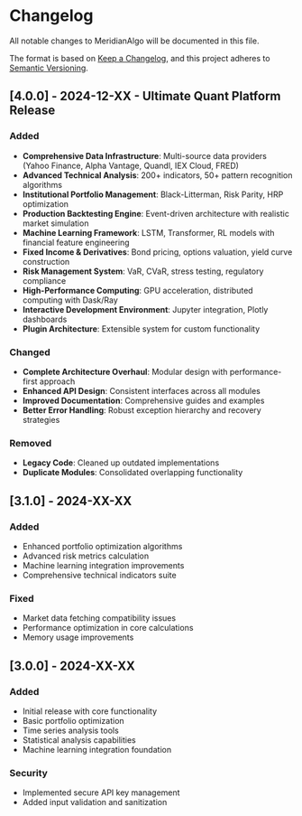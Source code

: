 # Changelog

All notable changes to MeridianAlgo will be documented in this file.

The format is based on [Keep a Changelog](https://keepachangelog.com/en/1.0.0/),
and this project adheres to [Semantic Versioning](https://semver.org/spec/v2.0.0.html).

## [4.0.0] - 2024-12-XX - Ultimate Quant Platform Release

### Added
- **Comprehensive Data Infrastructure**: Multi-source data providers (Yahoo Finance, Alpha Vantage, Quandl, IEX Cloud, FRED)
- **Advanced Technical Analysis**: 200+ indicators, 50+ pattern recognition algorithms
- **Institutional Portfolio Management**: Black-Litterman, Risk Parity, HRP optimization
- **Production Backtesting Engine**: Event-driven architecture with realistic market simulation
- **Machine Learning Framework**: LSTM, Transformer, RL models with financial feature engineering
- **Fixed Income & Derivatives**: Bond pricing, options valuation, yield curve construction
- **Risk Management System**: VaR, CVaR, stress testing, regulatory compliance
- **High-Performance Computing**: GPU acceleration, distributed computing with Dask/Ray
- **Interactive Development Environment**: Jupyter integration, Plotly dashboards
- **Plugin Architecture**: Extensible system for custom functionality

### Changed
- **Complete Architecture Overhaul**: Modular design with performance-first approach
- **Enhanced API Design**: Consistent interfaces across all modules
- **Improved Documentation**: Comprehensive guides and examples
- **Better Error Handling**: Robust exception hierarchy and recovery strategies

### Removed
- **Legacy Code**: Cleaned up outdated implementations
- **Duplicate Modules**: Consolidated overlapping functionality

## [3.1.0] - 2024-XX-XX

### Added
- Enhanced portfolio optimization algorithms
- Advanced risk metrics calculation
- Machine learning integration improvements
- Comprehensive technical indicators suite

### Fixed
- Market data fetching compatibility issues
- Performance optimization in core calculations
- Memory usage improvements

## [3.0.0] - 2024-XX-XX

### Added
- Initial release with core functionality
- Basic portfolio optimization
- Time series analysis tools
- Statistical analysis capabilities
- Machine learning integration foundation

### Security
- Implemented secure API key management
- Added input validation and sanitization